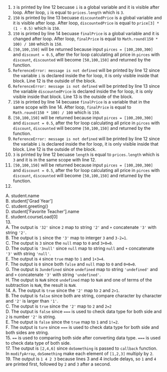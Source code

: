 1. `3` is printed by line 12 becuase `i` is a global variable and it is visible after loop. After loop, `i` is equal to `prices.length` which is `3`. 
2. `150` is printed by line 13 becuase `discountedPrice` is a global variable and it is visible after loop. After loop, `discountedPrice` is equal to `price[3] * (1 - 0.5)` which is `150`.
3. `150` is printed by line 14 becuase `finalPrice` is a global variable and it is changed after loop. After loop, `finalPrice` is equal to `Math.round(150 * 100) / 100` which is `150`.
4. `[50,100,150]` will be returned because input `pirces = [100,200,300]` and `discount = 0.5`, after the for loop calculating all price in `pirces` with `discount`, `discounted` will become `[50,100,150]` and returned by the function.
5. `ReferenceError: message is not defined` will be printed by line 12 since the variable `i` is declared inside the for loop, it is only visible inside that block. Line 12 is the outside of the block.
6. `ReferenceError: message is not defined` will be printed by line 13 since the variable `discountedPrice` is declared inside the for loop, it is only visible inside that block. Line 13 is the outside of the block.
7. `150` is printed by line 14 becuase `finalPrice` is a variable that in the same scope with line 14. After loop, `finalPrice` is equal to `Math.round(150 * 100) / 100` which is `150`.
8. `[50,100,150]` will be returned because input `pirces = [100,200,300]` and `discount = 0.5`, after the for loop calculating all price in `pirces` with `discount`, `discounted` will become `[50,100,150]` and returned by the function.
9. `ReferenceError: message is not defined` will be printed by line 12 since the variable `i` is declared inside the for loop, it is only visible inside that block. Line 12 is the outside of the block.
10. `3` is printed by line 12 becuase `length` is equal to `prices.length` which is `3` and it is in the same scope with line 12.
11. `[50,100,150]` will be returned because input `pirces = [100,200,300]` and `discount = 0.5`, after the for loop calculating all price in `pirces` with `discount`, `discounted` will become `[50,100,150]` and returned by the function.
12.   
A. student.name   
B. student['Grad Year']   
C. student.greeting()   
D. student['Favorite Teacher'].name   
E. student.courseLoad[0]  
13.   
A. The output is `'32'` since `2` map to string `'2'` and `+` concatenate `'3'` with string `'2'`.  
B. The output is `1` since the `'3'` map to interger `3` and `3-2=1`.  
C. The output is `3` since the `null` map to `0` and `3+0=0`.  
D. The output is `'3null'` since `null` map to string `null` and `+` concatenate `'3'` with string `'null'`.  
E. The output is `4` since `true` map to `1` and `1+3=4`.  
F. The output is `0` since both `false` and `null` map to `0` and `0+0=0`.  
G. The output is `3undefined` since `undefined` map to string `'undefined'` and and `+` concatenate `'3'` with string `'undefined'`.    
H. The output is `NaN` since `undefined` map to `NaN` and one of terms of the subtraction is `NaN`, the result is `NaN`.  
14. 
A. The output is `true` since the `'2'` map to `2` and `2>1`.  
B. The output is `false` since both are string, compare character by character and `'2'` is larger than `'1'`.  
C. The output is `true` since the `'2'` map to `2` and `2=2`  
D. The output is `false` since `===` is used to check data type for both side and `2` is number `'2'` is string.   
E. The output is `false` since the `true` map to `1` and `1!=2`.  
F. The output is `ture` since `===` is used to check data type for both side and both sides are string.  
15.  `==` is used to comparing both side after converting data type. `===` is used to check data type of both side.  
17.  The output is `[2,4,6]` since `doSomething` is passed to `callback` function. In `modifyArray`, `doSomething` make each element of `[1,2,3]` multiply by `2`.  
19.  The output is `1 4 2 3` because lines 3 and 4 include delays, so `1` and `4` are printed first, followed by `2` and `3` after a second.